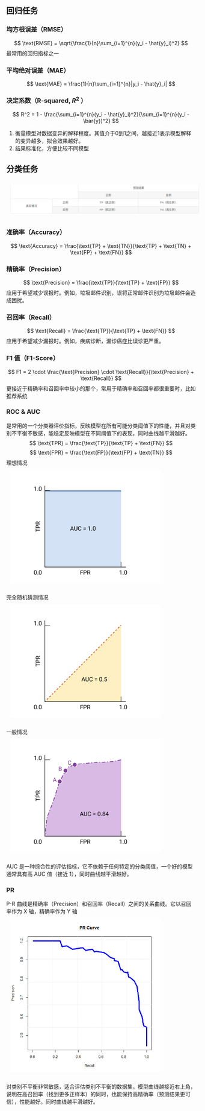## 回归任务
### 均方根误差（RMSE）
$$ \text{RMSE} = \sqrt{\frac{1}{n}\sum_{i=1}^{n}(y_i - \hat{y}_i)^2} $$
最常用的回归指标之一
### 平均绝对误差（MAE）
$$ \text{MAE} = \frac{1}{n}\sum_{i=1}^{n}|y_i - \hat{y}_i| $$
### 决定系数（R-squared, $R ^2$ ）
$$ R^2 = 1 - \frac{\sum_{i=1}^{n}(y_i - \hat{y}_i)^2}{\sum_{i=1}^{n}(y_i - \bar{y})^2} $$
1. 衡量模型对数据变异的解释程度。其值介于0到1之间，越接近1表示模型解释的变异越多，拟合效果越好。
2. 结果标准化，方便比较不同模型
## 分类任务
<img src="../../pic/ML/Model/model_eva_pr.png" style="width:600px;padding:10px;"/>

### 准确率（Accuracy）
$$ \text{Accuracy} = \frac{\text{TP} + \text{TN}}{\text{TP} + \text{TN} + \text{FP} + \text{FN}} $$
### 精确率（Precision）
$$ \text{Precision} = \frac{\text{TP}}{\text{TP} + \text{FP}} $$
应用于希望减少误报时。例如，垃圾邮件识别，误将正常邮件识别为垃圾邮件会造成困扰。
### 召回率（Recall）
$$ \text{Recall} = \frac{\text{TP}}{\text{TP} + \text{FN}} $$
应用于希望减少漏报时。例如，疾病诊断，漏诊癌症比误诊更严重。
### F1 值（F1-Score）
$$ F1 = 2 \cdot \frac{\text{Precision} \cdot \text{Recall}}{\text{Precision} + \text{Recall}} $$
更接近于精确率和召回率中较小的那个，常用于精确率和召回率都很重要时，比如推荐系统
### ROC & AUC
是常用的一个分类器评价指标，反映模型在所有可能分类阈值下的性能，并且对类别不平衡不敏感，能稳定反映模型在不同阈值下的表现，同时曲线越平滑越好。
$$ \text{TPR} = \frac{\text{TP}}{\text{TP} + \text{FN}} $$
$$ \text{FPR} = \frac{\text{FP}}{\text{FP} + \text{TN}} $$
理想情况\
<img src="../../pic/ML/Model/roc1.png" style="width:400px;padding:10px;"/>

完全随机猜测情况\
<img src="../../pic/ML/Model/roc2.png" style="width:400px;padding:10px;"/>

一般情况\
<img src="../../pic/ML/Model/roc3.png" style="width:400px;padding:10px;"/>

AUC 是一种综合性的评估指标，它不依赖于任何特定的分类阈值，一个好的模型通常具有高 AUC 值（接近 1），同时曲线越平滑越好。
### PR
P-R 曲线是精确率（Precision）和召回率（Recall）之间的关系曲线。它以召回率作为 X 轴，精确率作为 Y 轴
<img src="../../pic/ML/Model/pr.png" style="width:400px;padding:10px;"/>

对类别不平衡非常敏感，适合评估类别不平衡的数据集，模型曲线越接近右上角，说明在高召回率（找到更多正样本）的同时，也能保持高精确率（预测结果更可信），性能越好。同时曲线越平滑越好。